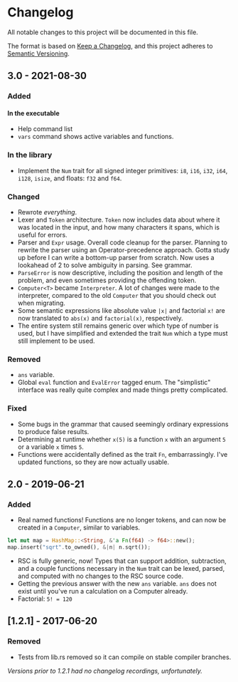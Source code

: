 # Changelog
All notable changes to this project will be documented in this file.

The format is based on [Keep a Changelog](https://keepachangelog.com/en/1.0.0/),
and this project adheres to [Semantic Versioning](https://semver.org/spec/v2.0.0.html).

## 3.0 - 2021-08-30
### Added
#### In the executable
 * Help command list
 * `vars` command shows active variables and functions.

### In the library
 * Implement the `Num` trait for all signed integer primitives: `i8`, `i16`, `i32`, `i64`, `i128`, `isize`, and floats: `f32` and `f64`.

### Changed
 * Rewrote *everything*.
 * Lexer and `Token` architecture. `Token` now includes data about where it was located in the input, and how many characters it spans, which is useful for errors.
 * Parser and `Expr` usage. Overall code cleanup for the parser. Planning to rewrite the parser using an Operator-precedence approach. Gotta study up before I can write a bottom-up parser from scratch. Now uses a lookahead of 2 to solve ambiguity in parsing. See grammar.
 * `ParseError` is now descriptive, including the position and length of the problem, and even sometimes providing the offending token.
 * `Computer<T>` became `Interpreter`. A lot of changes were made to the interpreter, compared to the old `Computer` that you should check out when migrating.
 * Some semantic expressions like absolute value `|x|` and factorial `x!` are now translated to `abs(x)` and `factorial(x)`, respectively.
 * The entire system still remains generic over which type of number is used, but I have simplified and extended the trait `Num` which a type must still implement to be used.

### Removed
 * `ans` variable.
 * Global `eval` function and `EvalError` tagged enum. The "simplistic" interface was really quite complex and made things pretty complicated.

### Fixed
 * Some bugs in the grammar that caused seemingly ordinary expressions to produce false results.
 * Determining at runtime whether `x(5)` is a function `x` with an argument `5` or a variable `x` times `5`.
 * Functions were accidentally defined as the trait `Fn`, embarrassingly. I've updated functions, so they are now actually usable.

## 2.0 - 2019-06-21
### Added
* Real named functions! Functions are no longer tokens, and can now be created in a `Computer`, similar to variables.
```rust
let mut map = HashMap::<String, &'a Fn(f64) -> f64>::new();
map.insert("sqrt".to_owned(), &|n| n.sqrt());
```
* RSC is fully generic, now! Types that can support addition, subtraction, and a couple functions necessary in the `Num` trait can be lexed, parsed, and computed with no changes to the RSC source code.
* Getting the previous answer with the new `ans` variable. `ans` does not exist until you've run a calculation on a Computer already.
* Factorial: `5! = 120`

## [1.2.1] - 2017-06-20
### Removed
* Tests from lib.rs removed so it can compile on stable compiler branches.

*Versions prior to 1.2.1 had no changelog recordings, unfortunately.*
